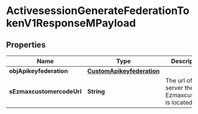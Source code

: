 

# ActivesessionGenerateFederationTokenV1ResponseMPayload

## Properties

Name | Type | Description | Notes
------------ | ------------- | ------------- | -------------
**objApikeyfederation** | [**CustomApikeyfederation**](CustomApikeyfederation.md) |  | 
**sEzmaxcustomercodeUrl** | **String** | The url of the server the Ezmaxcustomer is located | 




